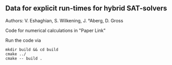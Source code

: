 ## Data for explicit run-times for hybrid SAT-solvers
Authors: V. Eshaghian, S. Wilkening, J.  °Aberg, D. Gross

Code for numerical calculations in "Paper Link"

Run the code via

```
mkdir build && cd build
cmake ../
cmake -- build .
```
